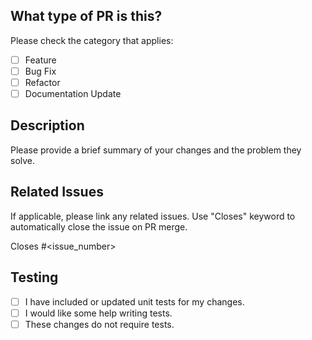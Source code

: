 <!--
Before submitting your pull request, please ensure you've done the following:
- [ ] Reviewed the guidelines for contributing to this repository.
- [ ] Checked for duplicate pull requests that might already be open.
- [ ] Used clear, concise and meaningful commit messages.
- [ ] Updated any relevant documentation.
-->

## What type of PR is this?

Please check the category that applies:

- [ ] Feature
- [ ] Bug Fix
- [ ] Refactor
- [ ] Documentation Update

## Description

Please provide a brief summary of your changes and the problem they solve.

## Related Issues

If applicable, please link any related issues. Use "Closes" keyword to automatically close the issue on PR merge.

Closes #<issue_number>

## Testing

- [ ] I have included or updated unit tests for my changes.
- [ ] I would like some help writing tests.
- [ ] These changes do not require tests.
